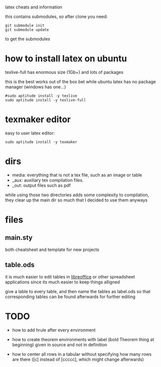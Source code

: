 latex cheats and information

this contains submodules, so after clone you need:

    git submodule init
    git submodule update

to get the submodules

# how to install latex on ubuntu

texlive-full has enormous size (1Gb+) and lots of packages

this is the best works out of the box bet
while ubuntu latex has no package manager (windows has one...)

    #sudo aptitude install -y texlive
    sudo aptitude install -y texlive-full

# texmaker editor

easy to user latex editor:
    
    sudo aptitude install -y texmaker

# dirs

* media: everything that is not a tex file, such as an image or table
* _aux: auxiliary tex compilation files.
* _out: output files such as pdf

while using those two directories adds some complexity to compilation,
they clear up the main dir so much that I decided to use them anyways

# files

## main.sty

both cheatsheet and template for new projects

## table.ods

it is much easier to edit tables in [libreoffice](http://www.libreoffice.org/features/calc/)
or other spreadsheet applications since its much easier to keep things alligned

give a lable to every table, and then name the tables as label.ods so that 
corresponding tables can be found afterwards for further editing

# TODO

* how to add hrule after every environment

* how to create theorem environments with label (bold Theorem thing at beginning)
    given in source and not in definition

* how to center all rows in a tabular without specifying how many rows are there
    ([c] instead of [ccccc], which might change afterwards)
